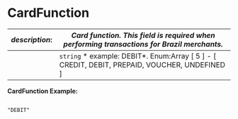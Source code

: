 
# CardFunction

| *description*:   | *Card function. This field is required when performing transactions for Brazil merchants.*|
|----|----|
|    |  ``` string ```  * example: DEBIT*. Enum:Array [ 5 ] - [ CREDIT, DEBIT, PREPAID, VOUCHER, UNDEFINED ]|

**CardFunction Example:**

```{r}

"DEBIT"

```
